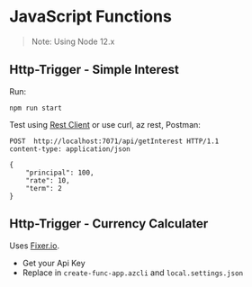 # JavaScript Functions

> Note: Using Node 12.x

## Http-Trigger - Simple Interest

Run:

```
npm run start
```

Test using [Rest Client](https://marketplace.visualstudio.com/items?itemName=humao.rest-client) or use curl, az rest, Postman:

```
POST  http://localhost:7071/api/getInterest HTTP/1.1
content-type: application/json

{
    "principal": 100,
    "rate": 10,
    "term": 2
}
```

## Http-Trigger - Currency Calculater

Uses [Fixer.io](https://fixer.io/).

- Get your Api Key
- Replace in `create-func-app.azcli` and `local.settings.json`